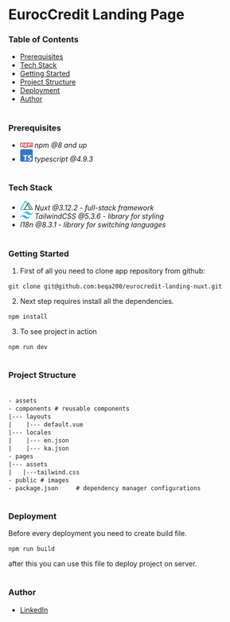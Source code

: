 # EurocCredit Landing Page

### Table of Contents

- [Prerequisites](#Prerequisites)
- [Tech Stack](#Tech-Stack)
- [Getting Started](#Getting-Started)
- [Project Structure](#Project-Structure)
- [Deployment](#Deployment)
- [Author](#Author)

#

### Prerequisites

- <img src="readme/npm.png" width="25" style="top: 8px" /> _npm @8 and up_
- <img src="readme/typescript.png" width="25" style="top: 8px" /> _typescript @4.9.3_

#

### Tech Stack

- <img src="readme/nuxt.png" width="25" style="top: 8px" /> _Nuxt @3.12.2 - full-stack framework_
- <img src="readme/tailwind.png" width="25" style="top: 8px" /> _TailwindCSS @5.3.6 - library for styling_
- _I18n @8.3.1 - library for switching languages_

#

### Getting Started

1. First of all you need to clone app repository from github:

```
git clone git@github.com:beqa200/eurocredit-landing-nuxt.git
```

2. Next step requires install all the dependencies.

```
npm install
```

3. To see project in action

```
npm run dev
```

#

### Project Structure

```

- assets
- components # reusable components
|--- layouts
|    |--- default.vue
|--- locales
|    |--- en.json
|    |--- ka.json
- pages
|--- assets
|   |---tailwind.css
- public # images
- package.json     # dependency manager configurations

```

#

### Deployment

Before every deployment you need to create build file.

```
npm run build
```

after this you can use this file to deploy project on server.

#

### Author

- [LinkedIn](https://www.linkedin.com/in/beka-maisuradze-76a730234/)

